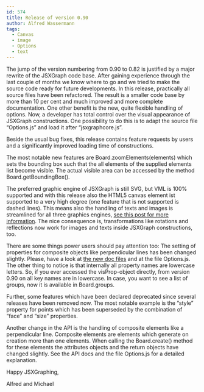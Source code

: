```yaml
---
id: 574
title: Release of version 0.90
author: Alfred Wassermann
tags:
  - Canvas
  - image
  - Options
  - text
---
```

The jump of the version numbering from 0.90 to 0.82 is justified by a major rewrite of the JSXGraph code base. After gaining experience through the last couple of months we know where to go and we tried to make the source code ready for future developments. In this release, practically all source files have been refactored. The result is a smaller code base by more than 10 per cent and much improved and more complete documentation. One other benefit is the new, quite flexible handling of options. Now, a developer has total control over the visual appearance of JSXGraph constructions. One possibility to do this is to adapt the source file &#8220;Options.js&#8221; and load it after &#8220;jsxgraphcore.js&#8221;.
  
Beside the usual bug fixes, this release contains feature requests by users and a significantly improved loading time of constructions.
  
The most notable new features are Board.zoomElements(elements) which sets the bounding box such that the all elements of the supplied elements list become visible. The actual visible area can be accessed by the method Board.getBoundingBox().
  
The preferred graphic engine of JSXGraph is still SVG, but VML is 100% supported and with this release also the HTML5 canvas element ist supported to a very high degree (one feature that is not supported is dashed lines). This means also the handling of texts and images is streamlined for all three graphics engines, [see this post for more information](http://jsxgraph.uni-bayreuth.de/wp/2011/01/02/jsxgraph-handl…ages-and-texts/). The nice consequence is, transformations like rotations and reflections now work for images and texts inside JSXGraph constructions, too.
  
There are some things power users should pay attention too: The setting of properties for composite objects like perpendicular lines has been changed slightly. Please, have a look at [the new doc files](http://jsxgraph.uni-bayreuth.de/docs/) and at the file Options.js. The other thing to notice is that internally all property names are lowercase letters. So, if you ever accessed the visProp-object directly, from version 0.90 on all key names are in lowercase. In case, you want to see a list of groups, now it is available in Board.groups.
  
Further, some features which have been declared deprecated since several releases have been removed now. The most notable example is the &#8220;style&#8221; property for points which has been superseded by the combination of &#8220;face&#8221; and &#8220;size&#8221; properties.
  
Another change in the API is the handling of composite elements like a perpendicular line. Composite elements are elements which generate on creation more than one elements. When calling the Board.create() method for these elements the attributes objects and the return objects have changed slightly. See the API docs and the file Options.js for a detailed explanation.

Happy JSXGraphing,
  
Alfred and Michael